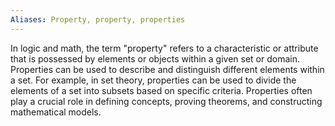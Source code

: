 ```yaml
---
Aliases: Property, property, properties
---
```


In logic and math, the term "property" refers to a characteristic or attribute that is possessed by elements or objects within a given set or domain. Properties can be used to describe and distinguish different elements within a set. For example, in set theory, properties can be used to divide the elements of a set into subsets based on specific criteria. Properties often play a crucial role in defining concepts, proving theorems, and constructing mathematical models.